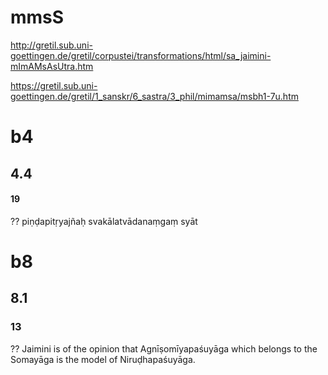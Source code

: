 
# mmsS

http://gretil.sub.uni-goettingen.de/gretil/corpustei/transformations/html/sa_jaimini-mImAMsAsUtra.htm

https://gretil.sub.uni-goettingen.de/gretil/1_sanskr/6_sastra/3_phil/mimamsa/msbh1-7u.htm


# b4
## 4.4
#### 19
??
piṇḍapitṛyajñaḥ svakālatvādanaṃgaṃ syāt
# b8
## 8.1
### 13
??
Jaimini is of the opinion that Agnīṣomīyapaśuyāga which belongs to the Somayāga is the model of Niruḍhapaśuyāga.